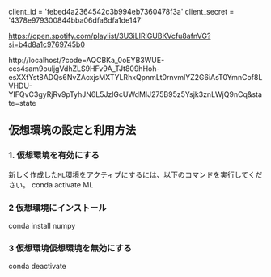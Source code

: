 client_id = 'febed4a2364542c3b994eb7360478f3a'
client_secret = '4378e979300844bba06dfa6dfa1de147'

https://open.spotify.com/playlist/3U3iLIRlGUBKVcfu8afnVG?si=b4d8a1c9769745b0

http://localhost/?code=AQCBKa_0oEYB3WUE-ccs4sam9ouljgVdhZLS9HFv9A_TJt809hHoh-esXXfYst8ADQs6NvZAcxjsMXTYLRhxQpnmLt0rnvmlYZ2G6iAsT0YmnCof8LVHDU-YIFQvC3gyRjRv9pTyhJN6L5JzlGcUWdMlJ275B95z5Ysjk3znLWjQ9nCq&state=state


## 仮想環境の設定と利用方法

### 1. 仮想環境を有効にする
新しく作成した`ML`環境をアクティブにするには、以下のコマンドを実行してください。
conda activate ML

### 2 仮想環境にインストール
conda install numpy

### 3 仮想環境仮想環境を無効にする
conda deactivate



